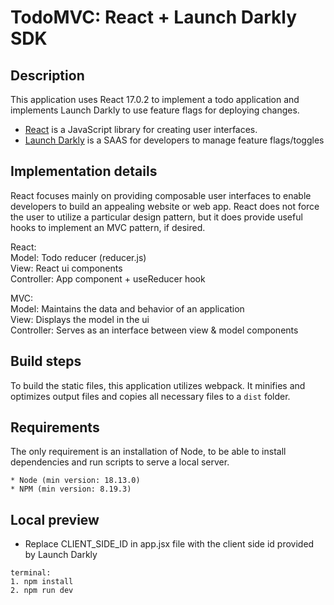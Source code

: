 # TodoMVC: React + Launch Darkly SDK

## Description

This application uses React 17.0.2 to implement a todo application and implements Launch Darkly to use feature flags for deploying changes.

-   [React](https://reactjs.org/) is a JavaScript library for creating user interfaces.
-   [Launch Darkly](https://docs.launchdarkly.com/) is a SAAS for developers to manage feature flags/toggles

## Implementation details

React focuses mainly on providing composable user interfaces to enable developers to build an appealing website or web app. React does not force the user to utilize a particular design pattern, but it does provide useful hooks to implement an MVC pattern, if desired. 

React:\
Model: Todo reducer (reducer.js)\
View: React ui components\
Controller: App component + useReducer hook

MVC:\
Model: Maintains the data and behavior of an application\
View: Displays the model in the ui\
Controller: Serves as an interface between view & model components

## Build steps

To build the static files, this application utilizes webpack. It minifies and optimizes output files and copies all necessary files to a `dist` folder.

## Requirements

The only requirement is an installation of Node, to be able to install dependencies and run scripts to serve a local server.

```
* Node (min version: 18.13.0)
* NPM (min version: 8.19.3)
```

## Local preview

* Replace CLIENT_SIDE_ID in app.jsx file with the client side id provided by Launch Darkly

```
terminal:
1. npm install
2. npm run dev
```
